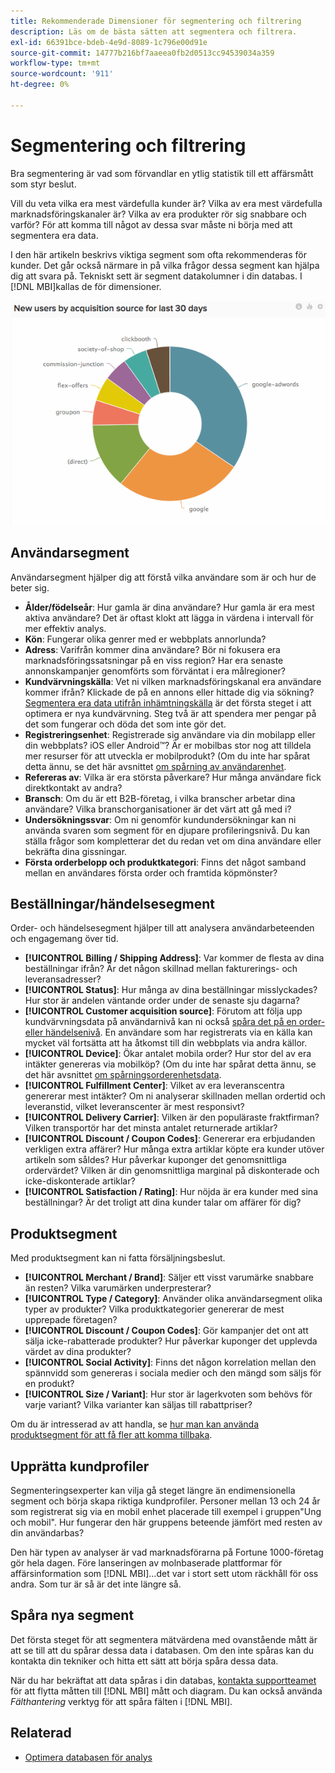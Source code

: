 ```yaml
---
title: Rekommenderade Dimensioner för segmentering och filtrering
description: Läs om de bästa sätten att segmentera och filtrera.
exl-id: 66391bce-bdeb-4e9d-8089-1c796e00d91e
source-git-commit: 14777b216bf7aaeea0fb2d0513cc94539034a359
workflow-type: tm+mt
source-wordcount: '911'
ht-degree: 0%

---
```


# Segmentering och filtrering

Bra segmentering är vad som förvandlar en ytlig statistik till ett affärsmått som styr beslut.

Vill du veta vilka era mest värdefulla kunder är? Vilka av era mest värdefulla marknadsföringskanaler är? Vilka av era produkter rör sig snabbare och varför? För att komma till något av dessa svar måste ni börja med att segmentera era data.

I den här artikeln beskrivs viktiga segment som ofta rekommenderas för kunder. Det går också närmare in på vilka frågor dessa segment kan hjälpa dig att svara på. Tekniskt sett är segment datakolumner i din databas. I [!DNL MBI]kallas de för dimensioner.

![](../../mbi/assets/mbi-critical-segments.png)


## Användarsegment

Användarsegment hjälper dig att förstå vilka användare som är och hur de beter sig.

* **Ålder/födelseår**: Hur gamla är dina användare? Hur gamla är era mest aktiva användare? Det är oftast klokt att lägga in värdena i intervall för mer effektiv analys.
* **Kön**: Fungerar olika genrer med er webbplats annorlunda?
* **Adress**: Varifrån kommer dina användare? Bör ni fokusera era marknadsföringssatsningar på en viss region? Har era senaste annonskampanjer genomförts som förväntat i era målregioner?
* **Kundvärvningskälla**\: Vet ni vilken marknadsföringskanal era användare kommer ifrån? Klickade de på en annons eller hittade dig via sökning? [Segmentera era data utifrån inhämtningskälla](../data-analyst/analysis/google-track-user-acq.md) är det första steget i att optimera er nya kundvärvning. Steg två är att spendera mer pengar på det som fungerar och döda det som inte gör det.
* **Registreringsenhet**: Registrerade sig användare via din mobilapp eller din webbplats? iOS eller Android™? Är er mobilbas stor nog att tilldela mer resurser för att utveckla er mobilprodukt? (Om du inte har spårat detta ännu, se det här avsnittet [om spårning av användarenhet](../data-analyst/analysis/track-usr-dev-browser.md).
* **Refereras av**: Vilka är era största påverkare? Hur många användare fick direktkontakt av andra?
* **Bransch**: Om du är ett B2B-företag, i vilka branscher arbetar dina användare? Vilka branschorganisationer är det värt att gå med i?
* **Undersökningssvar**: Om ni genomför kundundersökningar kan ni använda svaren som segment för en djupare profileringsnivå. Du kan ställa frågor som kompletterar det du redan vet om dina användare eller bekräfta dina gissningar.
* **Första orderbelopp och produktkategori**: Finns det något samband mellan en användares första order och framtida köpmönster?

## Beställningar/händelsesegment

Order- och händelsesegment hjälper till att analysera användarbeteenden och engagemang över tid.

* **[!UICONTROL Billing / Shipping Address]**: Var kommer de flesta av dina beställningar ifrån? Är det någon skillnad mellan fakturerings- och leveransadresser?
* **[!UICONTROL Status]**: Hur många av dina beställningar misslyckades? Hur stor är andelen väntande order under de senaste sju dagarna?
* **[!UICONTROL Customer acquisition source]**: Förutom att följa upp kundvärvningsdata på användarnivå kan ni också [spåra det på en order- eller händelsenivå](../data-analyst/analysis/google-track-user-acq.md). En användare som har registrerats via en källa kan mycket väl fortsätta att ha åtkomst till din webbplats via andra källor.
* **[!UICONTROL Device]**: Ökar antalet mobila order? Hur stor del av era intäkter genereras via mobilköp? (Om du inte har spårat detta ännu, se det här avsnittet [om spårningsorderenhetsdata](../data-analyst/analysis/track-usr-dev-browser.md).
* **[!UICONTROL Fulfillment Center]**: Vilket av era leveranscentra genererar mest intäkter? Om ni analyserar skillnaden mellan ordertid och leveranstid, vilket leveranscenter är mest responsivt?
* **[!UICONTROL Delivery Carrier]**: Vilken är den populäraste fraktfirman? Vilken transportör har det minsta antalet returnerade artiklar?
* **[!UICONTROL Discount / Coupon Codes]**: Genererar era erbjudanden verkligen extra affärer? Hur många extra artiklar köpte era kunder utöver artikeln som såldes? Hur påverkar kuponger det genomsnittliga ordervärdet? Vilken är din genomsnittliga marginal på diskonterade och icke-diskonterade artiklar?
* **[!UICONTROL Satisfaction / Rating]**: Hur nöjda är era kunder med sina beställningar? Är det troligt att dina kunder talar om affärer för dig?

## Produktsegment

Med produktsegment kan ni fatta försäljningsbeslut.

* **[!UICONTROL Merchant / Brand]**: Säljer ett visst varumärke snabbare än resten? Vilka varumärken underpresterar?
* **[!UICONTROL Type / Category]**: Använder olika användarsegment olika typer av produkter? Vilka produktkategorier genererar de mest upprepade företagen?
* **[!UICONTROL Discount / Coupon Codes]**: Gör kampanjer det ont att sälja icke-rabatterade produkter? Hur påverkar kuponger det upplevda värdet av dina produkter?
* **[!UICONTROL Social Activity]**: Finns det någon korrelation mellan den spännvidd som genereras i sociala medier och den mängd som säljs för en produkt?
* **[!UICONTROL Size / Variant]**: Hur stor är lagerkvoten som behövs för varje variant? Vilka varianter kan säljas till rabattpriser?

Om du är intresserad av att handla, se [hur man kan använda produktsegment för att få fler att komma tillbaka](../data-analyst/analysis/most-value-source-channel.md).

## Upprätta kundprofiler

Segmenteringsexperter kan vilja gå steget längre än endimensionella segment och börja skapa riktiga kundprofiler. Personer mellan 13 och 24 år som registrerat sig via en mobil enhet placerade till exempel i gruppen&quot;Ung och mobil&quot;. Hur fungerar den här gruppens beteende jämfört med resten av din användarbas?

Den här typen av analyser är vad marknadsförarna på Fortune 1000-företag gör hela dagen. Före lanseringen av molnbaserade plattformar för affärsinformation som [!DNL MBI]...det var i stort sett utom räckhåll för oss andra. Som tur är så är det inte längre så.

## Spåra nya segment

Det första steget för att segmentera mätvärdena med ovanstående mått är att se till att du spårar dessa data i databasen. Om den inte spåras kan du kontakta din tekniker och hitta ett sätt att börja spåra dessa data.

När du har bekräftat att data spåras i din databas, [kontakta supportteamet](https://experienceleague.adobe.com/docs/commerce-knowledge-base/kb/troubleshooting/miscellaneous/mbi-service-policies.html?lang=en) för att flytta måtten till [!DNL MBI] mått och diagram. Du kan också använda *Fälthantering* verktyg för att spåra fälten i [!DNL MBI].

## Relaterad

* [Optimera databasen för analys](../best-practices/opt-db-analysis.md)
